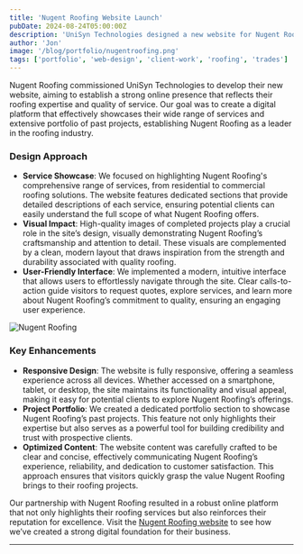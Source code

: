 ```yaml
---
title: 'Nugent Roofing Website Launch'
pubDate: 2024-08-24T05:00:00Z
description: 'UniSyn Technologies designed a new website for Nugent Roofing to showcase their roofing expertise. Learn how our modern design approach highlights their services and solidifies their online presence.'
author: 'Jon'
image: '/blog/portfolio/nugentroofing.png'
tags: ['portfolio', 'web-design', 'client-work', 'roofing', 'trades']
---
```


Nugent Roofing commissioned UniSyn Technologies to develop their new website, aiming to establish a strong online presence that reflects their roofing expertise and quality of service. Our goal was to create a digital platform that effectively showcases their wide range of services and extensive portfolio of past projects, establishing Nugent Roofing as a leader in the roofing industry.

### Design Approach

- **Service Showcase**: We focused on highlighting Nugent Roofing's comprehensive range of services, from residential to commercial roofing solutions. The website features dedicated sections that provide detailed descriptions of each service, ensuring potential clients can easily understand the full scope of what Nugent Roofing offers.
- **Visual Impact**: High-quality images of completed projects play a crucial role in the site’s design, visually demonstrating Nugent Roofing’s craftsmanship and attention to detail. These visuals are complemented by a clean, modern layout that draws inspiration from the strength and durability associated with quality roofing.
- **User-Friendly Interface**: We implemented a modern, intuitive interface that allows users to effortlessly navigate through the site. Clear calls-to-action guide visitors to request quotes, explore services, and learn more about Nugent Roofing’s commitment to quality, ensuring an engaging user experience.

![Nugent Roofing](/blog/portfolio/nugentroofing.png)

### Key Enhancements

- **Responsive Design**: The website is fully responsive, offering a seamless experience across all devices. Whether accessed on a smartphone, tablet, or desktop, the site maintains its functionality and visual appeal, making it easy for potential clients to explore Nugent Roofing’s offerings.
- **Project Portfolio**: We created a dedicated portfolio section to showcase Nugent Roofing’s past projects. This feature not only highlights their expertise but also serves as a powerful tool for building credibility and trust with prospective clients.
- **Optimized Content**: The website content was carefully crafted to be clear and concise, effectively communicating Nugent Roofing’s experience, reliability, and dedication to customer satisfaction. This approach ensures that visitors quickly grasp the value Nugent Roofing brings to their roofing projects.

Our partnership with Nugent Roofing resulted in a robust online platform that not only highlights their roofing services but also reinforces their reputation for excellence. Visit the [Nugent Roofing website](https://www.nugentroofing.com/) to see how we’ve created a strong digital foundation for their business.

---
